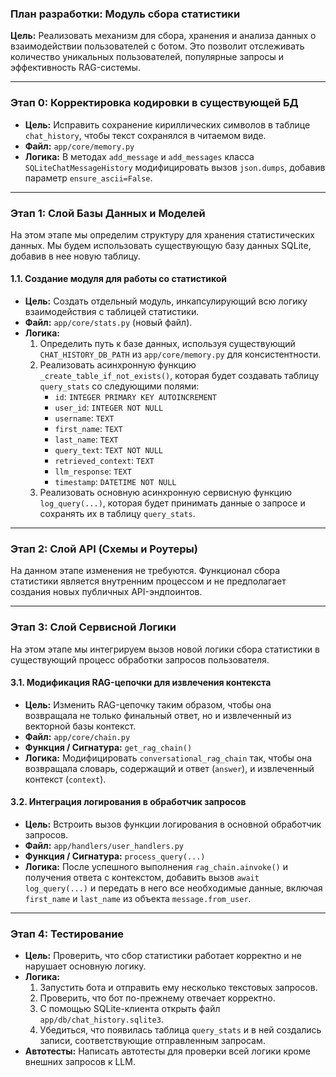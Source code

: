 ### План разработки: Модуль сбора статистики
**Цель:** Реализовать механизм для сбора, хранения и анализа данных о взаимодействии пользователей с ботом. Это позволит отслеживать количество уникальных пользователей, популярные запросы и эффективность RAG-системы.

---

### Этап 0: Корректировка кодировки в существующей БД
*   **Цель:** Исправить сохранение кириллических символов в таблице `chat_history`, чтобы текст сохранялся в читаемом виде.
*   **Файл:** `app/core/memory.py`
*   **Логика:** В методах `add_message` и `add_messages` класса `SQLiteChatMessageHistory` модифицировать вызов `json.dumps`, добавив параметр `ensure_ascii=False`.

---

### Этап 1: Слой Базы Данных и Моделей
На этом этапе мы определим структуру для хранения статистических данных. Мы будем использовать существующую базу данных SQLite, добавив в нее новую таблицу.

#### 1.1. Создание модуля для работы со статистикой
*   **Цель:** Создать отдельный модуль, инкапсулирующий всю логику взаимодействия с таблицей статистики.
*   **Файл:** `app/core/stats.py` (новый файл).
*   **Логика:**
    1.  Определить путь к базе данных, используя существующий `CHAT_HISTORY_DB_PATH` из `app/core/memory.py` для консистентности.
    2.  Реализовать асинхронную функцию `_create_table_if_not_exists()`, которая будет создавать таблицу `query_stats` со следующими полями:
        *   `id`: `INTEGER PRIMARY KEY AUTOINCREMENT`
        *   `user_id`: `INTEGER NOT NULL`
        *   `username`: `TEXT`
        *   `first_name`: `TEXT`
        *   `last_name`: `TEXT`
        *   `query_text`: `TEXT NOT NULL`
        *   `retrieved_context`: `TEXT`
        *   `llm_response`: `TEXT`
        *   `timestamp`: `DATETIME NOT NULL`
    3.  Реализовать основную асинхронную сервисную функцию `log_query(...)`, которая будет принимать данные о запросе и сохранять их в таблицу `query_stats`.

---

### Этап 2: Слой API (Схемы и Роутеры)
На данном этапе изменения не требуются. Функционал сбора статистики является внутренним процессом и не предполагает создания новых публичных API-эндпоинтов.

---

### Этап 3: Слой Сервисной Логики
На этом этапе мы интегрируем вызов новой логики сбора статистики в существующий процесс обработки запросов пользователя.

#### 3.1. Модификация RAG-цепочки для извлечения контекста
*   **Цель:** Изменить RAG-цепочку таким образом, чтобы она возвращала не только финальный ответ, но и извлеченный из векторной базы контекст.
*   **Файл:** `app/core/chain.py`
*   **Функция / Сигнатура:** `get_rag_chain()`
*   **Логика:** Модифицировать `conversational_rag_chain` так, чтобы она возвращала словарь, содержащий и ответ (`answer`), и извлеченный контекст (`context`).

#### 3.2. Интеграция логирования в обработчик запросов
*   **Цель:** Встроить вызов функции логирования в основной обработчик запросов.
*   **Файл:** `app/handlers/user_handlers.py`
*   **Функция / Сигнатура:** `process_query(...)`
*   **Логика:** После успешного выполнения `rag_chain.ainvoke()` и получения ответа с контекстом, добавить вызов `await log_query(...)` и передать в него все необходимые данные, включая `first_name` и `last_name` из объекта `message.from_user`.

---

### Этап 4: Тестирование
*   **Цель:** Проверить, что сбор статистики работает корректно и не нарушает основную логику.
*   **Логика:**
    1.  Запустить бота и отправить ему несколько текстовых запросов.
    2.  Проверить, что бот по-прежнему отвечает корректно.
    3.  С помощью SQLite-клиента открыть файл `app/db/chat_history.sqlite3`.
    4.  Убедиться, что появилась таблица `query_stats` и в ней создались записи, соответствующие отправленным запросам.
*   **Автотесты:** Написать автотесты для проверки всей логики кроме внешних запросов к LLM.